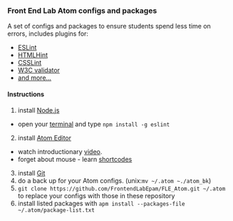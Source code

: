 ### Front End Lab Atom configs and packages

A set of configs and packages to ensure students spend less time on errors,
includes plugins for:
- [ESLint](http://eslint.org/)
- [HTMLHint](http://htmlhint.com/)
- [CSSLint](http://csslint.net/)
- [W3C validator](https://validator.w3.org/)
- [and more...](https://github.com/FrontendLabEpam/FLE_Atom/blob/master/package-list.txt)

#### Instructions

1. install [Node.js](https://nodejs.org/en)
  - open your [terminal](https://en.wikipedia.org/wiki/Command-line_interface) and type `npm install -g eslint`
2. install [Atom Editor](https://atom.io/)
  - watch introductionary [video](https://www.youtube.com/watch?v=Y7aEiVwBAdk).
  - forget about mouse - learn [shortcodes](https://atom.io/docs/v1.2.4/using-atom-moving-in-atom)
3. install [Git](https://git-scm.com/downloads)
4. do a back up for your Atom configs. (unix:`mv ~/.atom ~./atom_bk`)
5. `git clone https://github.com/FrontendLabEpam/FLE_Atom.git ~/.atom` to replace your configs with those in these repository
6. install listed packages with `apm install --packages-file ~/.atom/package-list.txt`
